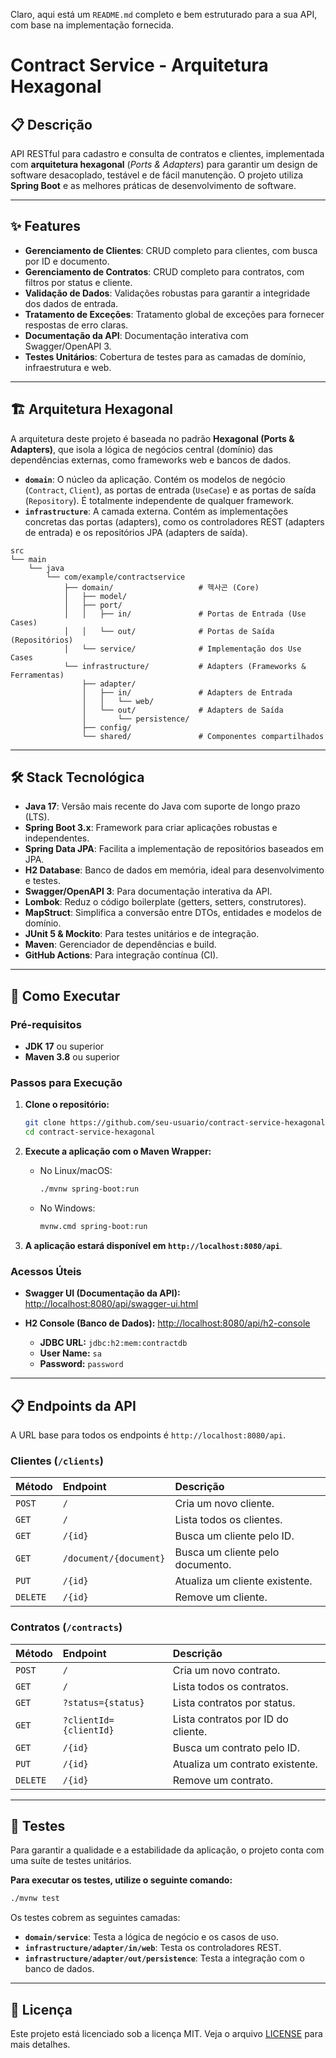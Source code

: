 Claro, aqui está um `README.md` completo e bem estruturado para a sua API, com base na implementação fornecida.

# Contract Service - Arquitetura Hexagonal

## 📋 Descrição

API RESTful para cadastro e consulta de contratos e clientes, implementada com **arquitetura hexagonal** (*Ports & Adapters*) para garantir um design de software desacoplado, testável e de fácil manutenção. O projeto utiliza **Spring Boot** e as melhores práticas de desenvolvimento de software.

-----

## ✨ Features

- **Gerenciamento de Clientes**: CRUD completo para clientes, com busca por ID e documento.
- **Gerenciamento de Contratos**: CRUD completo para contratos, com filtros por status e cliente.
- **Validação de Dados**: Validações robustas para garantir a integridade dos dados de entrada.
- **Tratamento de Exceções**: Tratamento global de exceções para fornecer respostas de erro claras.
- **Documentação da API**: Documentação interativa com Swagger/OpenAPI 3.
- **Testes Unitários**: Cobertura de testes para as camadas de domínio, infraestrutura e web.

-----

## 🏗️ Arquitetura Hexagonal

A arquitetura deste projeto é baseada no padrão **Hexagonal (Ports & Adapters)**, que isola a lógica de negócios central (domínio) das dependências externas, como frameworks web e bancos de dados.

- **`domain`**: O núcleo da aplicação. Contém os modelos de negócio (`Contract`, `Client`), as portas de entrada (`UseCase`) e as portas de saída (`Repository`). É totalmente independente de qualquer framework.
- **`infrastructure`**: A camada externa. Contém as implementações concretas das portas (adapters), como os controladores REST (adapters de entrada) e os repositórios JPA (adapters de saída).

<!-- end list -->

```
src
└── main
    └── java
        └── com/example/contractservice
            ├── domain/                   # 헥사곤 (Core)
            │   ├── model/
            │   ├── port/
            │   │   ├── in/               # Portas de Entrada (Use Cases)
            │   │   └── out/              # Portas de Saída (Repositórios)
            │   └── service/              # Implementação dos Use Cases
            └── infrastructure/           # Adapters (Frameworks & Ferramentas)
                ├── adapter/
                │   ├── in/               # Adapters de Entrada
                │   │   └── web/
                │   └── out/              # Adapters de Saída
                │       └── persistence/
                ├── config/
                └── shared/               # Componentes compartilhados
```

-----

## 🛠️ Stack Tecnológica

- **Java 17**: Versão mais recente do Java com suporte de longo prazo (LTS).
- **Spring Boot 3.x**: Framework para criar aplicações robustas e independentes.
- **Spring Data JPA**: Facilita a implementação de repositórios baseados em JPA.
- **H2 Database**: Banco de dados em memória, ideal para desenvolvimento e testes.
- **Swagger/OpenAPI 3**: Para documentação interativa da API.
- **Lombok**: Reduz o código boilerplate (getters, setters, construtores).
- **MapStruct**: Simplifica a conversão entre DTOs, entidades e modelos de domínio.
- **JUnit 5 & Mockito**: Para testes unitários e de integração.
- **Maven**: Gerenciador de dependências e build.
- **GitHub Actions**: Para integração contínua (CI).

-----

## 🚀 Como Executar

### Pré-requisitos

- **JDK 17** ou superior
- **Maven 3.8** ou superior

### Passos para Execução

1.  **Clone o repositório:**

    ```bash
    git clone https://github.com/seu-usuario/contract-service-hexagonal.git
    cd contract-service-hexagonal
    ```

2.  **Execute a aplicação com o Maven Wrapper:**

    - No Linux/macOS:
      ```bash
      ./mvnw spring-boot:run
      ```
    - No Windows:
      ```bash
      mvnw.cmd spring-boot:run
      ```

3.  **A aplicação estará disponível em `http://localhost:8080/api`**.

### Acessos Úteis

- **Swagger UI (Documentação da API):**
  [http://localhost:8080/api/swagger-ui.html](https://www.google.com/search?q=http://localhost:8080/api/swagger-ui.html)

- **H2 Console (Banco de Dados):**
  [http://localhost:8080/api/h2-console](https://www.google.com/search?q=http://localhost:8080/api/h2-console)

    - **JDBC URL:** `jdbc:h2:mem:contractdb`
    - **User Name:** `sa`
    - **Password:** `password`

-----

## 📋 Endpoints da API

A URL base para todos os endpoints é `http://localhost:8080/api`.

### Clientes (`/clients`)

| Método | Endpoint                    | Descrição                          |
| :----- | :-------------------------- | :--------------------------------- |
| `POST` | `/`                         | Cria um novo cliente.              |
| `GET`   | `/`                         | Lista todos os clientes.           |
| `GET`   | `/{id}`                     | Busca um cliente pelo ID.          |
| `GET`   | `/document/{document}`      | Busca um cliente pelo documento.   |
| `PUT`   | `/{id}`                     | Atualiza um cliente existente.     |
| `DELETE`| `/{id}`                     | Remove um cliente.                 |

### Contratos (`/contracts`)

| Método | Endpoint                    | Descrição                          |
| :----- | :-------------------------- | :--------------------------------- |
| `POST` | `/`                         | Cria um novo contrato.             |
| `GET`   | `/`                         | Lista todos os contratos.          |
| `GET`   | `?status={status}`          | Lista contratos por status.        |
| `GET`   | `?clientId={clientId}`      | Lista contratos por ID do cliente. |
| `GET`   | `/{id}`                     | Busca um contrato pelo ID.         |
| `PUT`   | `/{id}`                     | Atualiza um contrato existente.    |
| `DELETE`| `/{id}`                     | Remove um contrato.                |

-----

## 🧪 Testes

Para garantir a qualidade e a estabilidade da aplicação, o projeto conta com uma suíte de testes unitários.

**Para executar os testes, utilize o seguinte comando:**

```bash
./mvnw test
```

Os testes cobrem as seguintes camadas:

- **`domain/service`**: Testa a lógica de negócio e os casos de uso.
- **`infrastructure/adapter/in/web`**: Testa os controladores REST.
- **`infrastructure/adapter/out/persistence`**: Testa a integração com o banco de dados.

-----

## 📄 Licença

Este projeto está licenciado sob a licença MIT. Veja o arquivo [LICENSE](https://www.google.com/search?q=LICENSE) para mais detalhes.